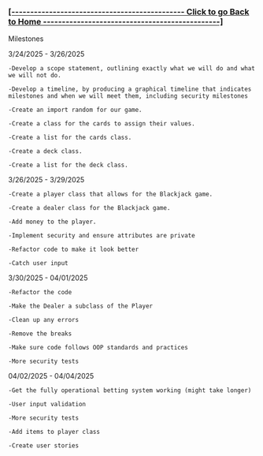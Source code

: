 ### **[ [---------------------------------------------- Click to go Back to Home -----------------------------------------------] ](https://github.com/Purolis/Agile-Group-Project)**

Milestones

3/24/2025 - 3/26/2025

    -Develop a scope statement, outlining exactly what we will do and what we will not do. 

    -Develop a timeline, by producing a graphical timeline that indicates milestones and when we will meet them, including security milestones

    -Create an import random for our game.

    -Create a class for the cards to assign their values. 

    -Create a list for the cards class.

    -Create a deck class.

    -Create a list for the deck class. 


3/26/2025 - 3/29/2025

    -Create a player class that allows for the Blackjack game.
    
    -Create a dealer class for the Blackjack game.

    -Add money to the player.

    -Implement security and ensure attributes are private

    -Refactor code to make it look better

    -Catch user input
    
3/30/2025 - 04/01/2025

    -Refactor the code

    -Make the Dealer a subclass of the Player

    -Clean up any errors

    -Remove the breaks

    -Make sure code follows OOP standards and practices

    -More security tests

04/02/2025 - 04/04/2025

    -Get the fully operational betting system working (might take longer)

    -User input validation

    -More security tests

    -Add items to player class

    -Create user stories
